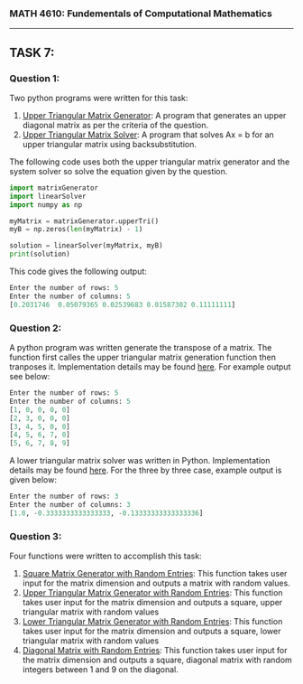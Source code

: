### MATH 4610: Fundementals of Computational Mathematics 
***

## TASK 7:

### Question 1:

Two python programs were written for this task:
1. [Upper Triangular Matrix Generator](https://github.com/HyrumHansen/math4610/blob/main/code/task7/upperTri.md): A program that generates an upper diagonal matrix as per the criteria of the question.
2. [Upper Triangular Matrix Solver](https://github.com/HyrumHansen/math4610/blob/main/code/task7/upperTriangularSolver.md): A program that solves Ax = b for an upper triangular matrix using backsubstitution.

The following code uses both the upper triangular matrix generator and the system solver so solve the equation given by the question.

```python
import matrixGenerator
import linearSolver
import numpy as np

myMatrix = matrixGenerator.upperTri()
myB = np.zeros(len(myMatrix) - 1)

solution = linearSolver(myMatrix, myB)
print(solution)
```

This code gives the following output:

```python
Enter the number of rows: 5
Enter the number of columns: 5
[0.2031746  0.05079365 0.02539683 0.01587302 0.11111111]
```

### Question 2:

A python program was written generate the transpose of a matrix. The function first calles the upper triangular matrix generation function then tranposes it. Implementation details may be found [here](https://github.com/HyrumHansen/math4610/blob/main/code/task7/lowerTriangularMatrixGenerator.md). For example output see below:

```python
Enter the number of rows: 5
Enter the number of columns: 5
[1, 0, 0, 0, 0]
[2, 3, 0, 0, 0]
[3, 4, 5, 0, 0]
[4, 5, 6, 7, 0]
[5, 6, 7, 8, 9]
```
A lower triangular matrix solver was written in Python. Implementation details may be found [here](https://github.com/HyrumHansen/math4610/blob/main/code/task7/lowerTriangularSolver.md). For the three by three case, example output is given below:

```python
Enter the number of rows: 3
Enter the number of columns: 3
[1.0, -0.3333333333333333, -0.13333333333333336]
```

### Question 3:

Four functions were written to accomplish this task:
1. [Square Matrix Generator with Random Entries](https://github.com/HyrumHansen/math4610/blob/main/code/task7/squareRandomMatrix.md): This function takes user input for the matrix dimension and outputs a matrix with random values.
2. [Upper Triangular Matrix Generator with Random Entries](https://github.com/HyrumHansen/math4610/blob/main/code/task7/randomUpperTriangularMatrixGenerator.md): This function takes user input for the matrix dimension and outputs a square, upper triangular matrix with random values
3. [Lower Triangular Matrix Generator with Random Entries](https://github.com/HyrumHansen/math4610/blob/main/code/task7/RandoomLowerTriangularMatrixGenerator.md): This function takes user input for the matrix dimension and outputs a square, lower triangular matrix with random values
4. [Diagonal Matrix with Random Entries](https://github.com/HyrumHansen/math4610/blob/main/code/task7/randomDiagonalMatrix.md): This function takes user input for the matrix dimension and outputs a square, diagonal matrix with random integers between 1 and 9 on the diagonal.









